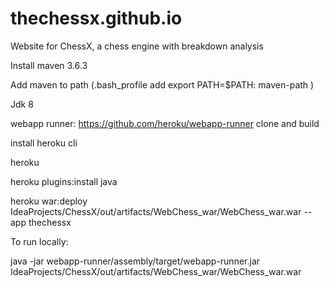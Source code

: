# thechessx.github.io

Website for ChessX, a chess engine with breakdown analysis

Install maven 3.6.3

Add maven to path (.bash_profile add export PATH=$PATH: maven-path )

Jdk 8

webapp runner: https://github.com/heroku/webapp-runner clone and build

install heroku cli

heroku

heroku plugins:install java

heroku war:deploy IdeaProjects/ChessX/out/artifacts/WebChess_war/WebChess_war.war --app thechessx

To run locally:

java -jar webapp-runner/assembly/target/webapp-runner.jar IdeaProjects/ChessX/out/artifacts/WebChess_war/WebChess_war.war
